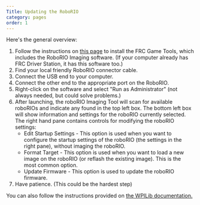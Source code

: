 ```yaml
---
Title: Updating the RoboRIO
category: pages
order: 1
---
```

Here's the general overview:
1. Follow the instructions on [this page](https://docs.wpilib.org/en/stable/docs/zero-to-robot/step-2/frc-game-tools.html#installing-the-frc-game-tools) to install the FRC Game Tools, which includes the RoboRIO Imaging software. (If your computer already has FRC Driver Station, it has this software too.)
2. Find your local friendly RoboRIO connector cable. 
3. Connect the USB end to your computer.
4. Connect the other end to the appropriate port on the RoboRIO.
5. Right-click on the software and select "Run as Administrator" (not always needed, but could solve problems.)
6. After launching, the roboRIO Imaging Tool will scan for available roboRIOs and indicate any found in the top left box. The bottom left box will show information and settings for the roboRIO currently selected. The right hand pane contains controls for modifying the roboRIO settings:
   - Edit Startup Settings - This option is used when you want to configure the startup settings of the roboRIO (the settings in the right pane), without imaging the roboRIO.
   - Format Target - This option is used when you want to load a new image on the roboRIO (or reflash the existing image). This is the most common option.
   - Update Firmware - This option is used to update the roboRIO firmware.
7. Have patience. (This could be the hardest step)

You can also follow the instructions provided on [the WPILib documentation.](https://docs.wpilib.org/en/stable/docs/zero-to-robot/step-3/imaging-your-roborio.html)
